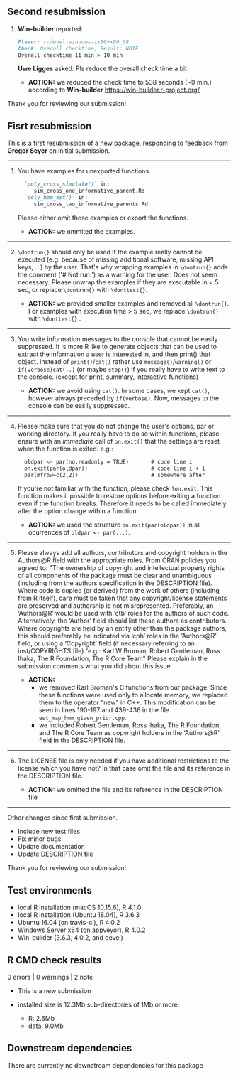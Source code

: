 ## Second resubmission

  1. **Win-builder** reported:
  
     ````markdown
     Flavor: r-devel-windows-ix86+x86_64
     Check: Overall checktime, Result: NOTE
     Overall checktime 11 min > 10 min
     ````
     **Uwe Ligges** asked: Pls reduce the overall check time a  bit.
    
     - **ACTION:** we reduced the check time to 538 seconds (~9 min.) according to 
                **Win-builder** <https://win-builder.r-project.org/>

Thank you for reviewing our submission!

## Fisrt resubmission

This is a first resubmission of a new package, responding to feedback from 
  **Gregor Seyer** on initial submission.

---

  1. You have examples for unexported functions.
  
     ````markdown
       `poly_cross_simulate()` in:
          sim_cross_one_informative_parent.Rd
       `poly_hmm_est()` in:
          sim_cross_two_informative_parents.Rd
     ````
     Please either omit these examples or export the functions.
    
     - **ACTION:** we ommited the examples.

---

  2. `\dontrun{}` should only be used if the example really cannot be executed 
    (e.g. because of missing additional software, missing API keys, ...) by 
    the user. That's why wrapping examples in `\dontrun{}` adds the comment 
    ('# Not run:') as a warning for the user.
    Does not seem necessary.
    Please unwrap the examples if they are executable in < 5 sec, or replace 
    `\dontrun{}` with `\donttest{}`.
    
      - **ACTION:** we provided smaller examples and removed all `\dontrun{}`. 
       For examples with execution time > 5 sec, we replace `\dontrun{}` with 
       `\donttest{}` . 

---

  3. You write information messages to the console that cannot be easily 
    suppressed. It is more R like to generate objects that can be used 
    to extract the information a user is interested in, and then print() 
    that object. Instead of `print()`/`cat()` rather use `message()`/`warning()`
    or `if(verbose)cat(..)` (or maybe `stop()`) if you really have to write 
    text to the console. (except for print, summary, interactive functions)
    
      - **ACTION:** we avoid using `cat()`. In some cases, we kept `cat()`, however 
        always preceded by `if(verbose)`. Now, messages to the console can be easily 
        suppressed.

---

   4. Please make sure that you do not change the user's options, par or 
     working directory. If you really have to do so within functions, please 
     ensure with an *immediate* call of `on.exit()` that the settings are reset 
     when the function is exited. e.g.:
     
      ````markdown
        oldpar <- par(no.readonly = TRUE)       # code line i
        on.exit(par(oldpar))                    # code line i + 1
        par(mfrow=c(2,2))                       # somewhere after
      ````
      If you're not familiar with the function, please check `?on.exit`. This 
      function makes it possible to restore options before exiting a function 
      even if the function breaks. Therefore it needs to be called immediately 
      after the option change within a function.
     
      - **ACTION:** we used the structure `on.exit(par(oldpar))` in all ocurrences 
      of `oldpar <- par(...)`.

---

  5. Please always add all authors, contributors and copyright holders in the 
    Authors@R field with the appropriate roles. From CRAN policies you agreed to:
    "The ownership of copyright and intellectual property rights of all components 
    of the package must be clear and unambiguous (including from the authors 
    specification in the DESCRIPTION file). Where code is copied (or derived) 
    from the work of others (including from R itself), care must be taken that 
    any copyright/license statements are preserved and authorship is not 
    misrepresented. Preferably, an ‘Authors@R’ would be used with ‘ctb’ roles 
    for the authors of such code. Alternatively, the ‘Author’ field should list 
    these authors as contributors. Where copyrights are held by an entity other 
    than the package authors, this should preferably be indicated via ‘cph’ 
    roles in the ‘Authors@R’ field, or using a ‘Copyright’ field (if necessary 
    referring to an inst/COPYRIGHTS file)."e.g.: Karl W Broman, Robert Gentleman, 
    Ross Ihaka, The R Foundation, The R Core Team"
    Please explain in the submission comments what you did about this issue.
    
     - **ACTION:** 
       - we removed Karl Broman's C functions from our package. Since these 
         functions were used only to allocate memory, we replaced them to the 
         operator "new" in C++. This modification can be seen in lines 190-197 
         and 439-436 in the file `est_map_hmm_given_prior.cpp`.
       - we included Robert Gentleman, Ross Ihaka, The R Foundation, and 
         The R Core Team as copyright holders in the ‘Authors@R’ field in the 
         DESCRIPTION file.

---

  6. The LICENSE file is only needed if you have additional restrictions to 
      the license which you have not? In that case omit the file and its 
      reference in the DESCRIPTION file.
      
     - **ACTION:** we omitted the file and its reference in the DESCRIPTION file

---

Other changes since first submission.

  - Include new test files 
  - Fix minor bugs 
  - Update documentation 
  - Update DESCRIPTION file 

Thank you for reviewing our submission!

## Test environments
* local R installation (macOS 10.15.6), R 4.1.0
* local R installation (Ubuntu 18.04), R 3.6.3
* Ubuntu 16.04 (on travis-ci), R 4.0.2
* Windows Server x64 (on appveyor), R 4.0.2
* Win-builder (3.6.3, 4.0.2, and devel)

## R CMD check results 

0 errors | 0 warnings | 2 note

* This is a new submission 

* installed size is 12.3Mb
  sub-directories of 1Mb or more:
    * R:      2.6Mb
    * data:   9.0Mb
    
## Downstream dependencies

 There are currently no downstream dependencies for this package

